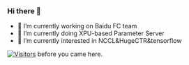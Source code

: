 ### Hi there 👋 


<!--
**zmxdream/zmxdream** is a ✨ _special_ ✨ repository because its `README.md` (this file) appears on your GitHub profile.

Here are some ideas to get you started:

- 🔭 I’m currently working on ...
- 🌱 I’m currently learning ...
- 👯 I’m looking to collaborate on ...
- 🤔 I’m looking for help with ...
- 💬 Ask me about ...
- 📫 How to reach me: ...
- 😄 Pronouns: ...
- ⚡ Fun fact: ...
-->
- 🔭 I’m currently working on Baidu FC team
- 🌱 I’m currently doing XPU-based Parameter Server
- 🌱 I’m currently interested in NCCL&HugeCTR&tensorflow

[![Visitors](https://visitor-badge.laobi.icu/badge?page_id=zmxdream.zmxdream)]() before you came here.

<!--START_SECTION:waka-->
<!--END_SECTION:waka-->
